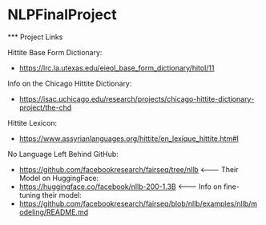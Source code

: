 # NLPFinalProject

*** Project Links 

Hittite Base Form Dictionary:
*	https://lrc.la.utexas.edu/eieol_base_form_dictionary/hitol/11

Info on the Chicago Hittite Dictionary:
*	https://isac.uchicago.edu/research/projects/chicago-hittite-dictionary-project/the-chd

Hittite Lexicon:
*	https://www.assyrianlanguages.org/hittite/en_lexique_hittite.htm#l

No Language Left Behind GitHub:
  * https://github.com/facebookresearch/fairseq/tree/nllb
<--- Their Model on HuggingFace: 
  * https://huggingface.co/facebook/nllb-200-1.3B
<--- Info on fine-tuning their model:
  * https://github.com/facebookresearch/fairseq/blob/nllb/examples/nllb/modeling/README.md



